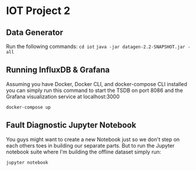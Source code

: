 # IOT Project 2

## Data Generator

Run the following commands:
`cd iot`
`java -jar datagen-2.2-SNAPSHOT.jar -all`

## Running InfluxDB & Grafana

Assuming you have Docker, Docker CLI, and docker-compose CLI installed you can simply run this command to start the TSDB on port 8086 and the Grafana visualization service at localhost:3000

`docker-compose up`

## Fault Diagnostic Jupyter Notebook

You guys might want to create a new Notebook just so we don't step on each others toes in building our separate parts. But to run the Jupyter notebook suite where I'm building the offline dataset simply run:

`jupyter notebook`
